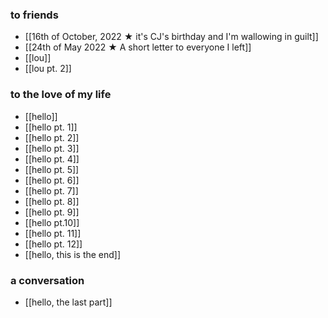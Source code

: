 ### to friends
- [[16th of October, 2022 ★ it's CJ's birthday and I'm wallowing in guilt]]
- [[24th of May 2022 ★ A short letter to everyone I left]] 
- [[lou]]
- [[lou pt. 2]]
### to the love of my life
- [[hello]]
- [[hello pt. 1]]
- [[hello pt. 2]]
- [[hello pt. 3]]
- [[hello pt. 4]]
- [[hello pt. 5]]
- [[hello pt. 6]]
- [[hello pt. 7]]
- [[hello pt. 8]]
- [[hello pt. 9]]
- [[hello pt.10]]
- [[hello pt. 11]]
- [[hello pt. 12]]
- [[hello, this is the end]]
### a conversation
- [[hello, the last part]]